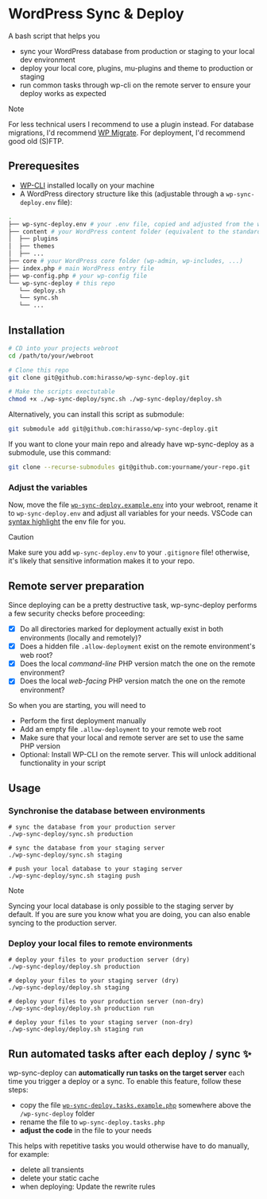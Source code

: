 # WordPress Sync & Deploy

A bash script that helps you

- sync your WordPress database from production or staging to your local dev environment
- deploy your local core, plugins, mu-plugins and theme to production or staging
- run common tasks through wp-cli on the remote server to ensure your deploy works as expected

> [!NOTE]
>  For less technical users I recommend to use a plugin instead. For database migrations, I'd recommend [WP Migrate](https://deliciousbrains.com/wp-migrate-db-pro/). For deployment, I'd recommend good old (S)FTP.

## Prerequesites

- [WP-CLI](https://wp-cli.org/) installed locally on your machine
- A WordPress directory structure like this (adjustable through a `wp-sync-deploy.env` file):

```bash
.
├── wp-sync-deploy.env # your .env file, copied and adjusted from the wp-sync-deploy.example file in this repo
├── content # your WordPress content folder (equivalent to the standard wp-content)
│  ├── plugins
│  ├── themes
│  ├── ...
├── core # your WordPress core folder (wp-admin, wp-includes, ...)
├── index.php # main WordPress entry file
├── wp-config.php # your wp-config file
└── wp-sync-deploy # this repo
   └── deploy.sh
   └── sync.sh
   └── ...
```

## Installation

```bash
# CD into your projects webroot
cd /path/to/your/webroot

# Clone this repo
git clone git@github.com:hirasso/wp-sync-deploy.git

# Make the scripts exectutable
chmod +x ./wp-sync-deploy/sync.sh ./wp-sync-deploy/deploy.sh
```

Alternatively, you can install this script as submodule:

```bash
git submodule add git@github.com:hirasso/wp-sync-deploy.git
```

If you want to clone your main repo and already have wp-sync-deploy as a submodule, use this command:

```bash
git clone --recurse-submodules git@github.com:yourname/your-repo.git
```

### Adjust the variables

Now, move the file [`wp-sync-deploy.example.env`](https://github.com/hirasso/wp-sync-deploy/blob/main/wp-sync-deploy.example.env) into your webroot, rename it to `wp-sync-deploy.env` and adjust all variables for your needs. VSCode can [syntax highlight](https://fredriccliver.medium.com/give-highlight-and-formatting-on-your-env-file-in-vscode-8e60934efce0) the env file for you.

> [!CAUTION]
> Make sure you add `wp-sync-deploy.env` to your `.gitignore` file!
> otherwise, it's likely that sensitive information makes it to your repo.

## Remote server preparation

Since deploying can be a pretty destructive task, wp-sync-deploy performs a few security checks before proceeding:

- [x] Do all directories marked for deployment actually exist in both environments (locally and remotely)?
- [x] Does a hidden file `.allow-deployment` exist on the remote environment's web root?
- [x] Does the local _command-line_ PHP version match the one on the remote environment?
- [x] Does the local _web-facing_ PHP version match the one on the remote environment?

So when you are starting, you will need to

- Perform the first deployment manually
- Add an empty file `.allow-deployment` to your remote web root
- Make sure that your local and remote server are set to use the same PHP version
- Optional: Install WP-CLI on the remote server. This will unlock additional functionality in your script

## Usage

### Synchronise the database between environments

```shell
# sync the database from your production server
./wp-sync-deploy/sync.sh production

# sync the database from your staging server
./wp-sync-deploy/sync.sh staging

# push your local database to your staging server
./wp-sync-deploy/sync.sh staging push

```

> [!NOTE]
> Syncing your local database is only possible to the staging server by default.
> If you are sure you know what you are doing, you can also enable syncing to
> the production server.

### Deploy your local files to remote environments

```shell
# deploy your files to your production server (dry)
./wp-sync-deploy/deploy.sh production

# deploy your files to your staging server (dry)
./wp-sync-deploy/deploy.sh staging

# deploy your files to your production server (non-dry)
./wp-sync-deploy/deploy.sh production run

# deploy your files to your staging server (non-dry)
./wp-sync-deploy/deploy.sh staging run
```

## Run automated tasks after each deploy / sync ✨

wp-sync-deploy can **automatically run tasks on the target server** each time you trigger a deploy or a sync. To enable this feature, follow these steps:

- copy the file [`wp-sync-deploy.tasks.example.php`](https://github.com/hirasso/wp-sync-deploy/blob/main/wp-sync-deploy.tasks.example.php) somewhere above the `/wp-sync-deploy` folder
- rename the file to `wp-sync-deploy.tasks.php`
- **adjust the code** in the file to your needs

This helps with repetitive tasks you would otherwise have to do manually, for example:

- delete all transients
- delete your static cache
- when deploying: Update the rewrite rules